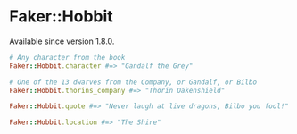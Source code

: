 # Faker::Hobbit

Available since version 1.8.0.

```ruby
# Any character from the book
Faker::Hobbit.character #=> "Gandalf the Grey"

# One of the 13 dwarves from the Company, or Gandalf, or Bilbo
Faker::Hobbit.thorins_company #=> "Thorin Oakenshield"

Faker::Hobbit.quote #=> "Never laugh at live dragons, Bilbo you fool!"

Faker::Hobbit.location #=> "The Shire"
```
